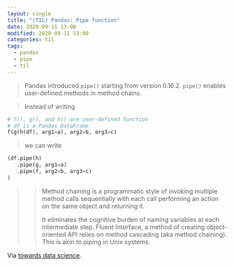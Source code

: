 ```yaml
---
layout: single
title: "(TIL) Pandas: Pipe function"
date: 2020-09-11 13:00
modified: 2020-09-11 13:00
categories: til
tags:
  - pandas
  - pipe
  - til
---
```


> Pandas introduced `pipe()` starting from version 0.16.2. `pipe()` enables user-defined methods in method chains.

> Instead of writing

```python
# f(), g(), and h() are user-defined function
# df is a Pandas DataFrame
f(g(h(df), arg1=a), arg2=b, arg3=c)
```

> we can write

```python
(df.pipe(h)
   .pipe(g, arg1=a)
   .pipe(f, arg2=b, arg3=c)
)
```

>> Method chaining is a programmatic style of invoking multiple method calls sequentially
>> with each call performing an action on the same object and returning it.
>>
>> It eliminates the cognitive burden of naming variables at each intermediate step.
>> Fluent Interface, a method of creating object-oriented API relies on method cascading (aka method chaining).
>> This is akin to piping in Unix systems.

Via [towards data science](https://towardsdatascience.com/using-pandas-pipe-function-to-improve-code-readability-96d66abfaf8).
